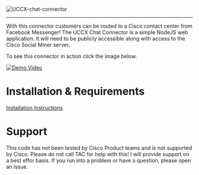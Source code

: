 ![UCCX-chat-connector](https://s3.amazonaws.com/bdm-files/uccx-chat-connector/UCCX-Facebook-Connector.png)
___
With this connector customers can be routed to a Cisco contact center from Facebook Messenger! The UCCX Chat Connector is a simple NodeJS
web application. It will need to be publicly accessible along with access to the Cisco Social Miner server.

To see this connector in action click the image below.

[![Demo Video](https://s3.amazonaws.com/bdm-files/uccx-chat-connector/preview-video.png)](https://youtu.be/CmPCFnfLlW0)

# Installation & Requirements

[Installation Instructions](https://github.com/bdm1981/uccx-chat-connector/wiki/Connector-Installation-and-Setup)

# Support
This code has not been tested by Cisco Product teams and is not supported by Cisco. Please do not call TAC for help with this! I will provide support on a best effor basis. If you run into a problem or have a question, please open an issue.
